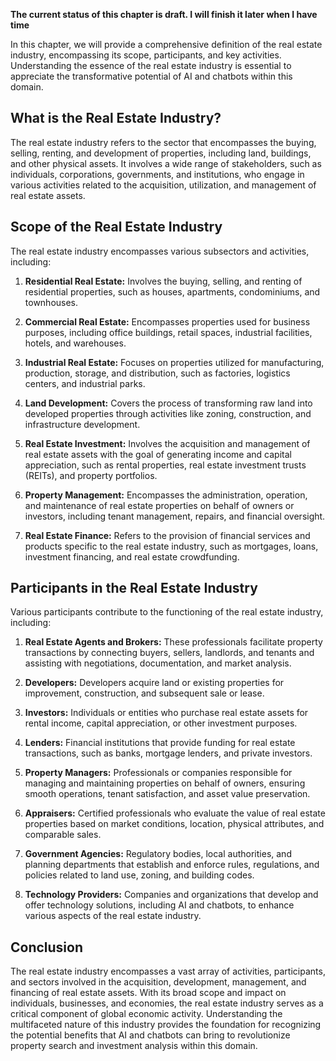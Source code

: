 **The current status of this chapter is draft. I will finish it later when I have time**

In this chapter, we will provide a comprehensive definition of the real estate industry, encompassing its scope, participants, and key activities. Understanding the essence of the real estate industry is essential to appreciate the transformative potential of AI and chatbots within this domain.

What is the Real Estate Industry?
---------------------------------

The real estate industry refers to the sector that encompasses the buying, selling, renting, and development of properties, including land, buildings, and other physical assets. It involves a wide range of stakeholders, such as individuals, corporations, governments, and institutions, who engage in various activities related to the acquisition, utilization, and management of real estate assets.

Scope of the Real Estate Industry
---------------------------------

The real estate industry encompasses various subsectors and activities, including:

1. **Residential Real Estate:** Involves the buying, selling, and renting of residential properties, such as houses, apartments, condominiums, and townhouses.

2. **Commercial Real Estate:** Encompasses properties used for business purposes, including office buildings, retail spaces, industrial facilities, hotels, and warehouses.

3. **Industrial Real Estate:** Focuses on properties utilized for manufacturing, production, storage, and distribution, such as factories, logistics centers, and industrial parks.

4. **Land Development:** Covers the process of transforming raw land into developed properties through activities like zoning, construction, and infrastructure development.

5. **Real Estate Investment:** Involves the acquisition and management of real estate assets with the goal of generating income and capital appreciation, such as rental properties, real estate investment trusts (REITs), and property portfolios.

6. **Property Management:** Encompasses the administration, operation, and maintenance of real estate properties on behalf of owners or investors, including tenant management, repairs, and financial oversight.

7. **Real Estate Finance:** Refers to the provision of financial services and products specific to the real estate industry, such as mortgages, loans, investment financing, and real estate crowdfunding.

Participants in the Real Estate Industry
----------------------------------------

Various participants contribute to the functioning of the real estate industry, including:

1. **Real Estate Agents and Brokers:** These professionals facilitate property transactions by connecting buyers, sellers, landlords, and tenants and assisting with negotiations, documentation, and market analysis.

2. **Developers:** Developers acquire land or existing properties for improvement, construction, and subsequent sale or lease.

3. **Investors:** Individuals or entities who purchase real estate assets for rental income, capital appreciation, or other investment purposes.

4. **Lenders:** Financial institutions that provide funding for real estate transactions, such as banks, mortgage lenders, and private investors.

5. **Property Managers:** Professionals or companies responsible for managing and maintaining properties on behalf of owners, ensuring smooth operations, tenant satisfaction, and asset value preservation.

6. **Appraisers:** Certified professionals who evaluate the value of real estate properties based on market conditions, location, physical attributes, and comparable sales.

7. **Government Agencies:** Regulatory bodies, local authorities, and planning departments that establish and enforce rules, regulations, and policies related to land use, zoning, and building codes.

8. **Technology Providers:** Companies and organizations that develop and offer technology solutions, including AI and chatbots, to enhance various aspects of the real estate industry.

Conclusion
----------

The real estate industry encompasses a vast array of activities, participants, and sectors involved in the acquisition, development, management, and financing of real estate assets. With its broad scope and impact on individuals, businesses, and economies, the real estate industry serves as a critical component of global economic activity. Understanding the multifaceted nature of this industry provides the foundation for recognizing the potential benefits that AI and chatbots can bring to revolutionize property search and investment analysis within this domain.
